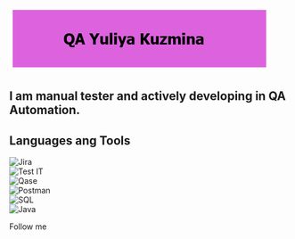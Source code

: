 

[![Header](https://github.com/YuliyaKuzmina/YuliyaKuzmina/blob/main/assets/name.png)](https://github.com/YuliyaKuzmina)

## I am manual tester and actively developing in QA Automation.  

## Languages ang Tools  
![Jira](https://img.shields.io/badge/-Jira-434CD9?style=for-the-badge&logo=jira)  
![Test IT](https://img.shields.io/badge/-TestIT-469BE0?style=for-the-badge&logo=TestIT)  
![Qase](https://img.shields.io/badge/-Qase-3F67D4?style=for-the-badge&logo=Qase)  
![Postman](https://img.shields.io/badge/-Postman-0D0D0D?style=for-the-badge&logo=Postman)  
![SQL](https://img.shields.io/badge/-MySQL-E6E6E6?style=for-the-badge&logo=MySQL)  
![Java](https://img.shields.io/badge/-Java-B8281C?style=for-the-badge&logo=Java)  


Follow me  
